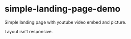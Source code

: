 # simple-landing-page-demo
Simple landing page with youtube video embed and picture. 

Layout isn't responsive. 
